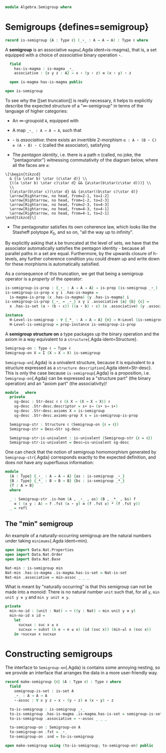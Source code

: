<!--
```agda
open import 1Lab.Prelude

open import Algebra.Magma
```
-->

```agda
module Algebra.Semigroup where
```

<!--
```agda
private variable
  ℓ ℓ₁ : Level
  A : Type ℓ
```
-->

# Semigroups {defines=semigroup}

```agda
record is-semigroup {A : Type ℓ} (_⋆_ : A → A → A) : Type ℓ where
```

A **semigroup** is an associative `magma`{.Agda ident=is-magma}, that is, a set
equipped with a choice of _associative_ binary operation `⋆`.

```agda
  field
    has-is-magma : is-magma _⋆_
    associative : {x y z : A} → x ⋆ (y ⋆ z) ≡ (x ⋆ y) ⋆ z

  open is-magma has-is-magma public

open is-semigroup
```

To see why the [[set truncation]] is really necessary, it helps to
explicitly describe the expected structure of a "∞-semigroup" in terms
of the language of higher categories:

- An ∞-groupoid `A`, equipped with

- A map `_⋆_ : A → A → A`, such that

- `⋆` is _associative_: there exists an invertible 2-morphism `α : A ⋆
(B ⋆ C) ≡ (A ⋆ B) ⋆ C` (called the associator), satisfying

- The _pentagon identity_, i.e. there is a path `π` (called, no joke,
the "pentagonator") witnessing commutativity of the diagram below, where
all the faces are `α`:

~~~{.quiver}
\[\begin{tikzcd}
  & {(a \star b) \star (c\star d)} \\
  {((a \star b) \star c)\star d} && {a\star(b\star(c\star d)))} \\
  \\
  {(a\star(b\star c))\star d} && {a\star((b\star c)\star d)}
  \arrow[Rightarrow, no head, from=2-1, to=1-2]
  \arrow[Rightarrow, no head, from=1-2, to=2-3]
  \arrow[Rightarrow, no head, from=2-3, to=4-3]
  \arrow[Rightarrow, no head, from=4-3, to=4-1]
  \arrow[Rightarrow, no head, from=4-1, to=2-1]
\end{tikzcd}\]
~~~

- The pentagonator satisfies its own coherence law, which looks like the
Stasheff polytope $K_5$, and so on, "all the way up to infinity".

By explicitly asking that `A` be truncated at the level of sets, we have
that the associator automatically satisfies the pentagon identity -
because all parallel paths in a set are equal. Furthermore, by the
upwards closure of h-levels, any further coherence condition you could
dream up and write down for these morphisms is automatically satisfied.

As a consequence of this truncation, we get that being a semigroup
operator is a _property_ of the operator:

```agda
is-semigroup-is-prop : {_⋆_ : A → A → A} → is-prop (is-semigroup _⋆_)
is-semigroup-is-prop x y i .has-is-magma =
  is-magma-is-prop (x .has-is-magma) (y .has-is-magma) i
is-semigroup-is-prop {_⋆_ = _⋆_} x y i .associative {a} {b} {c} =
  x .has-is-set (a ⋆ (b ⋆ c)) ((a ⋆ b) ⋆ c) (x .associative) (y .associative) i

instance
  H-Level-is-semigroup : ∀ {_*_ : A → A → A} {n} → H-Level (is-semigroup _*_) (suc n)
  H-Level-is-semigroup = prop-instance is-semigroup-is-prop
```

A **semigroup structure on** a type packages up the binary operation and
the axiom in a way equivalent to a `structure`{.Agda ident=Structure}.

```agda
Semigroup-on : Type ℓ → Type ℓ
Semigroup-on X = Σ (X → X → X) is-semigroup
```

`Semigroup-on`{.Agda} is a univalent structure, because it is equivalent
to a structure expressed as a `structure description`{.Agda
ident=Str-desc}. This is only the case because `is-semigroup`{.Agda} is a
proposition, i.e.  `Semigroup-on`{.Agda} can be expressed as a "structure
part" (the binary operation) and an "axiom part" (the associativity)!

```agda
module _ where
  private
    sg-desc : Str-desc ℓ ℓ (λ X → (X → X → X)) ℓ
    sg-desc .Str-desc.descriptor = s∙ s→ (s∙ s→ s∙)
    sg-desc .Str-desc.axioms X = is-semigroup
    sg-desc .Str-desc.axioms-prop X s = is-semigroup-is-prop

  Semigroup-str : Structure ℓ (Semigroup-on {ℓ = ℓ})
  Semigroup-str = Desc→Str sg-desc

  Semigroup-str-is-univalent : is-univalent (Semigroup-str {ℓ = ℓ})
  Semigroup-str-is-univalent = Desc→is-univalent sg-desc
```

One can check that the notion of semigroup homomorphism generated by
`Semigroup-str`{.Agda} corresponds exactly to the expected definition,
and does not have any superfluous information:

```agda
module _
  {A : Type} {_⋆_ : A → A → A} {as : is-semigroup _⋆_}
  {B : Type} {_*_ : B → B → B} {bs : is-semigroup _*_}
  {f : A ≃ B}
  where

  _ : Semigroup-str .is-hom (A , _⋆_ , as) (B , _*_ , bs) f
    ≡ ( (x y : A) → f .fst (x ⋆ y) ≡ (f .fst x) * (f .fst y))
  _ = refl
```


## The "min" semigroup

An example of a naturally-occurring semigroup are the natural numbers
under taking `minimums`{.Agda ident=min}.

```agda
open import Data.Nat.Properties
open import Data.Nat.Order
open import Data.Nat.Base

Nat-min : is-semigroup min
Nat-min .has-is-magma .is-magma.has-is-set = Nat-is-set
Nat-min .associative = min-assoc _ _ _
```

What is meant by "naturally occurring" is that this semigroup can not be
made into a monoid: There is no natural number `unit` such that, for all
`y`, `min unit y ≡ y` and `min y unit ≡ y`.

```agda
private
  min-no-id : (unit : Nat) → ¬ ((y : Nat) → min unit y ≡ y)
  min-no-id x id =
    let
      sucx≤x : suc x ≤ x
      sucx≤x = subst (λ e → e ≤ x) (id (suc x)) (min-≤l x (suc x))
    in ¬sucx≤x x sucx≤x
```

# Constructing semigroups

The interface to `Semigroup-on`{.Agda} is contains some annoying nesting,
so we provide an interface that arranges the data in a more user-friendly
way.

```agda
record make-semigroup {ℓ} (A : Type ℓ) : Type ℓ where
  field
    semigroup-is-set : is-set A
    _⋆_ : A → A → A
    ⋆-assoc : ∀ x y z → x ⋆ (y ⋆ z) ≡ (x ⋆ y) ⋆ z

  to-is-semigroup : is-semigroup _⋆_
  to-is-semigroup .has-is-magma .is-magma.has-is-set = semigroup-is-set
  to-is-semigroup .associative = ⋆-assoc _ _ _

  to-semigroup-on : Semigroup-on A
  to-semigroup-on .fst = _⋆_
  to-semigroup-on .snd = to-is-semigroup

open make-semigroup using (to-is-semigroup; to-semigroup-on) public
```
